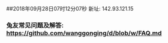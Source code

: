 ##2018年09月28日07时12分07秒 新址: 142.93.121.15
### 兔友常见问题及解答: https://github.com/wanggonging/d/blob/w/FAQ.md
